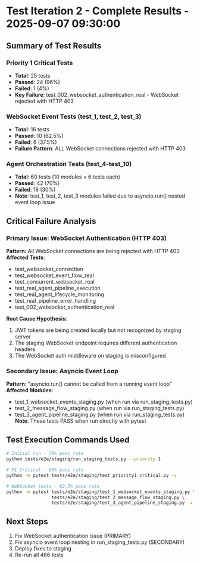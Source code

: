 # Test Iteration 2 - Complete Results - 2025-09-07 09:30:00

## Summary of Test Results

### Priority 1 Critical Tests
- **Total**: 25 tests
- **Passed**: 24 (96%)
- **Failed**: 1 (4%)
- **Key Failure**: test_002_websocket_authentication_real - WebSocket rejected with HTTP 403

### WebSocket Event Tests (test_1, test_2, test_3)
- **Total**: 16 tests
- **Passed**: 10 (62.5%)
- **Failed**: 6 (37.5%)
- **Failure Pattern**: ALL WebSocket connections rejected with HTTP 403

### Agent Orchestration Tests (test_4-test_10)
- **Total**: 60 tests (10 modules × 6 tests each)
- **Passed**: 42 (70%)
- **Failed**: 18 (30%)
- **Note**: test_1, test_2, test_3 modules failed due to asyncio.run() nested event loop issue

## Critical Failure Analysis

### Primary Issue: WebSocket Authentication (HTTP 403)
**Pattern**: All WebSocket connections are being rejected with HTTP 403
**Affected Tests**: 
- test_websocket_connection
- test_websocket_event_flow_real  
- test_concurrent_websocket_real
- test_real_agent_pipeline_execution
- test_real_agent_lifecycle_monitoring
- test_real_pipeline_error_handling
- test_002_websocket_authentication_real

**Root Cause Hypothesis**: 
1. JWT tokens are being created locally but not recognized by staging server
2. The staging WebSocket endpoint requires different authentication headers
3. The WebSocket auth middleware on staging is misconfigured

### Secondary Issue: Asyncio Event Loop
**Pattern**: "asyncio.run() cannot be called from a running event loop"
**Affected Modules**:
- test_1_websocket_events_staging.py (when run via run_staging_tests.py)
- test_2_message_flow_staging.py (when run via run_staging_tests.py)
- test_3_agent_pipeline_staging.py (when run via run_staging_tests.py)
**Note**: These tests PASS when run directly with pytest

## Test Execution Commands Used

```bash
# Initial run - 70% pass rate
python tests/e2e/staging/run_staging_tests.py --priority 1

# P1 Critical - 96% pass rate  
python -m pytest tests/e2e/staging/test_priority1_critical.py -v

# WebSocket tests - 62.5% pass rate
python -m pytest tests/e2e/staging/test_1_websocket_events_staging.py \
                 tests/e2e/staging/test_2_message_flow_staging.py \
                 tests/e2e/staging/test_3_agent_pipeline_staging.py -v
```

## Next Steps
1. Fix WebSocket authentication issue (PRIMARY)
2. Fix asyncio event loop nesting in run_staging_tests.py (SECONDARY)
3. Deploy fixes to staging
4. Re-run all 466 tests